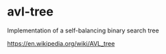 # avl-tree
Implementation of a self-balancing binary search tree

https://en.wikipedia.org/wiki/AVL_tree
